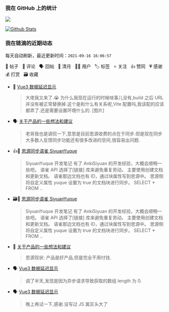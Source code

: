 ### 我在 GitHub 上的统计

<a title="Hits" target="_blank" href="https://github.com/Crowds21/Crowds21"><img src="https://hits.b3log.org/crowds21/crowds21.svg"></a>

[![Github Stats](https://github-readme-stats.vercel.app/api?username=crowds21&theme=tokyonight&show_icons=true)](https://github.com/crowds21)

<!--events start -->

### 我在链滴的近期动态

每天自动刷新，最近更新时间：`2021-09-16 16:06:57`

📝 帖子 &nbsp; 💬 评论 &nbsp; 🗣 回帖 &nbsp; 🌙 清月 &nbsp; 👨‍💻 用户 &nbsp; 🏷️ 标签 &nbsp; ⭐️ 关注 &nbsp; 👍 赞同 &nbsp; 💗 感谢 &nbsp; 💰 打赏 &nbsp; 🗃 收藏

* 💬 [Vue3 数据延迟显示](https://ld246.com/article/1631675884595/comment/1631777880956#comments)

  > 大佬我又来了.😭 为什么我现在运行的时候啥事儿没有,build 之后 URL 并没有被正常替换掉.这个是和什么有关系呢,Vite 配置吗,我该配的应该都弄了.还是需要设置环境什么的. [图片]
* 🗣 [关于产品的一些想法和建议](https://ld246.com/article/1631712725514/comment/1631764340267#comments)

  > 老哥我也是调侃一下,意思是目前思源收费的点在于同步.但是现在同步大多数人反馈同步功能还有很多改进的空间,很容易出问题.
* 👍📝 [思源同步语雀 SiyuanYuque](https://ld246.com/article/1631719629947)

  > SiyuanYuque 开发笔记 有了 AnkiSiyuan 的开发经验，大概会顺畅一些吧。 语雀 API 选择了[链接] 库来避免重复劳动。 主要使用创建文档和更新文档。 语雀那边文档也有 ID，通过块属性写到思源中。 思源侧 将自定义属性 yuque 设置为 true 的文档块进行同步。 SELECT * FROM ..
* 🗃📝 [思源同步语雀 SiyuanYuque](https://ld246.com/article/1631719629947)

  > SiyuanYuque 开发笔记 有了 AnkiSiyuan 的开发经验，大概会顺畅一些吧。 语雀 API 选择了[链接] 库来避免重复劳动。 主要使用创建文档和更新文档。 语雀那边文档也有 ID，通过块属性写到思源中。 思源侧 将自定义属性 yuque 设置为 true 的文档块进行同步。 SELECT * FROM ..
* 💬 [关于产品的一些想法和建议](https://ld246.com/article/1631712725514/comment/1631716640457#comments)

  > 思源现状: 产品是好产品,但是完全不用付钱.
* 🗣 [Vue3 数据延迟显示](https://ld246.com/article/1631675884595/comment/1631692533102#comments)

  > 调了半天,发现是因为异步请求导致获取的数组 length 为 0.
* 🗣 [Vue3 数据延迟显示](https://ld246.com/article/1631675884595/comment/1631692533102#comments)

  > 晚上再试一下,感谢.没写过 JS 属实头大了


<!--events end -->
